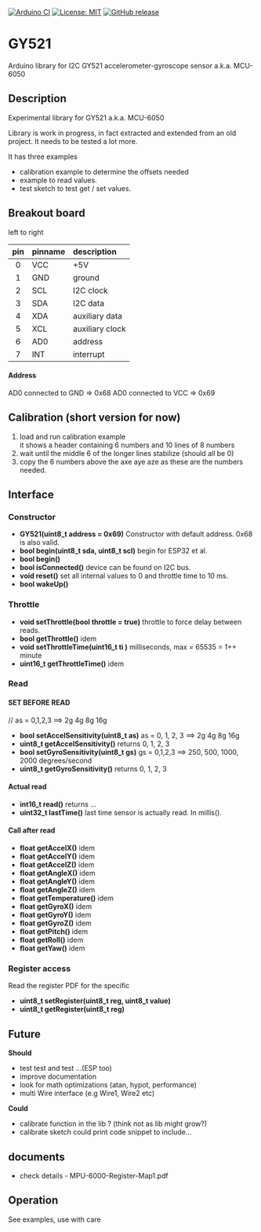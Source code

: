 
[![Arduino CI](https://github.com/RobTillaart/GY521/workflows/Arduino%20CI/badge.svg)](https://github.com/marketplace/actions/arduino_ci)
[![License: MIT](https://img.shields.io/badge/license-MIT-green.svg)](https://github.com/RobTillaart/GY521/blob/master/LICENSE)
[![GitHub release](https://img.shields.io/github/release/RobTillaart/GY521.svg?maxAge=3600)](https://github.com/RobTillaart/GY521/releases)

# GY521

Arduino library for I2C GY521 accelerometer-gyroscope sensor a.k.a. MCU-6050


## Description

Experimental library for GY521 a.k.a. MCU-6050

Library is work in progress, in fact extracted and extended from an old project.
It needs to be tested a lot more.

It has three examples
- calibration example to determine the offsets needed
- example to read values.
- test sketch to test get / set values.


## Breakout board

left to right

|  pin | pinname | description     |
|:----:|:--------|:----------------|
|  0   |  VCC    | +5V             |
|  1   |  GND    | ground          |
|  2   |  SCL    | I2C clock       |
|  3   |  SDA    | I2C data        |
|  4   |  XDA    | auxiliary data  | see datasheet
|  5   |  XCL    | auxiliary clock | see datasheet
|  6   |  AD0    | address         | 
|  7   |  INT    | interrupt       |

#### Address
AD0 connected to GND => 0x68 
AD0 connected to VCC => 0x69


## Calibration (short version for now)

1. load and run calibration example  
   it shows a header containing 6 numbers and 10 lines of 8 numbers
1. wait until the middle 6 of the longer lines stabilize (should all be 0)
1. copy the 6 numbers above the axe aye aze as these are the numbers needed.


## Interface


### Constructor

- **GY521(uint8_t address = 0x69)** Constructor with default address. 0x68 is also valid.
- **bool begin(uint8_t sda, uint8_t scl)** begin for ESP32 et al.
- **bool begin()**
- **bool isConnected()** device can be found on I2C bus.
- **void reset()** set all internal values to 0 and throttle time to 10 ms.
- **bool wakeUp()**


### Throttle

- **void setThrottle(bool throttle = true)** throttle to force delay between reads.
- **bool getThrottle()** idem
- **void     setThrottleTime(uint16_t ti )** milliseconds, max = 65535 = 1++ minute
- **uint16_t getThrottleTime()** idem


### Read

#### SET BEFORE READ
  // as = 0,1,2,3 ==> 2g 4g 8g 16g
- **bool setAccelSensitivity(uint8_t as)** as = 0, 1, 2, 3 ==> 2g 4g 8g 16g
- **uint8_t getAccelSensitivity()** returns 0, 1, 2, 3
- **bool setGyroSensitivity(uint8_t gs)** gs = 0,1,2,3  ==>  250, 500, 1000, 2000 degrees/second
- **uint8_t  getGyroSensitivity()** returns 0, 1, 2, 3  


#### Actual read

- **int16_t read()** returns ...
- **uint32_t lastTime()** last time sensor is actually read. In millis().


#### Call after read

- **float getAccelX()** idem
- **float getAccelY()** idem
- **float getAccelZ()** idem
- **float getAngleX()** idem
- **float getAngleY()** idem
- **float getAngleZ()** idem
- **float getTemperature()** idem
- **float getGyroX()** idem
- **float getGyroY()** idem
- **float getGyroZ()** idem
- **float getPitch()** idem
- **float getRoll()** idem
- **float getYaw()** idem


### Register access

Read the register PDF for the specific 

- **uint8_t setRegister(uint8_t reg, uint8_t value)**
- **uint8_t getRegister(uint8_t reg)**


## Future

**Should**
- test test and test ...(ESP too)
- improve documentation
- look for math optimizations  (atan, hypot, performance)
- multi Wire interface (e.g Wire1, Wire2 etc)

**Could**
- calibrate function in the lib ?  (think not as lib might grow?)
- calibrate sketch could print code snippet to include...


## documents

- check details - MPU-6000-Register-Map1.pdf


## Operation

See examples, use with care 


